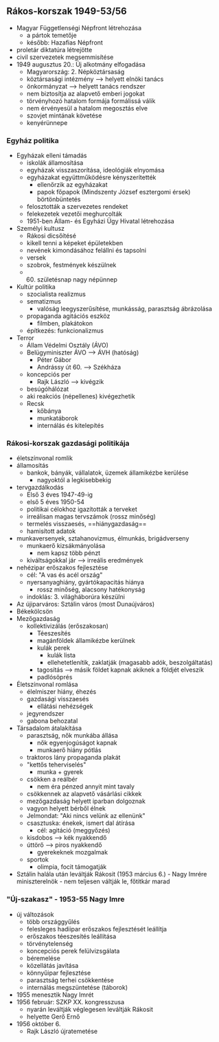 ## Rákos-korszak 1949-53/56
- Magyar Függetlenségi Népfront létrehozása
	- a pártok temetője
	- később: Hazafias Népfront
- proletár diktatúra létrejötte
- civil szervezetek megsemmisítése
- 1949 augusztus 20.: Új alkotmány elfogadása
	- Magyarország: 2. Népköztársaság
	- köztársasági intézmény --> helyett elnöki tanács
	- önkormányzat --> helyett tanács rendszer
	- nem biztosítja az alapvető emberi jogokat
	- törvényhozó hatalom formája formálissá válik
	- nem érvényesül a hatalom megosztás elve
	- szovjet mintának követése
	- kenyérünnepe
### Egyház politika
- Egyházak elleni támadás
	- iskolák államosítása
	- egyházak visszaszorítása, ideológiák elnyomása
	- egyházakat együttműködésre kényszerítették
		- ellenőrzik az egyházakat
		- papok főpapok (Mindszenty József esztergomi érsek) börtönbüntetés
	- felosztották a szervezetes rendeket
	- felekezetek vezetői meghurcolták
	- 1951-ben Állam- és Egyházi Ügy Hivatal létrehozása
- Személyi kultusz
	- Rákosi dicsőítésé
	- kikell tenni a képeket épületekben
	- nevének kimondásához felállni és tapsolni
	- versek
	- szobrok, festmények készülnek
	- 60. születésnap nagy népünnep
- Kultúr politika
	- szocialista realizmus
	- sematizmus
		- valóság leegyszerűsítése, munkásság, parasztság ábrázolása
	- propaganda agitációs eszköz
		- filmben, plakátokon
	- építkezés: funkcionalizmus
- Terror
	- Állam Védelmi Osztály (ÁVO)
	- Belügyminiszter ÁVO --> ÁVH (hatóság)
		- Péter Gábor
		- Andrássy út 60. --> Székháza
	- koncepciós per
		- Rajk László --> kivégzik
	- besúgóhálózat
	- aki reakciós (népellenes) kivégezhetik
	- Recsk
		- kőbánya
		- munkatáborok
		- internálás és kitelepítés
### Rákosi-korszak gazdasági politikája
- életszínvonal romlik
- államosítás
	- bankok, bányák, vállalatok, üzemek államikézbe kerülése
		- nagyoktól a legkisebbekig
- tervgazdálkodás
	- Első 3 éves 1947-49-ig
	- első 5 éves 1950-54
	- politikai célokhoz igazították a terveket
	- irreálisan magas tervszámok (rossz minőség)
	- termelés visszaesés, ==hiánygazdaság==
	- hamisított adatok	
- munkaversenyek, sztahanovizmus, élmunkás, brigádverseny
	- munkaerő kizsákmányolása
		- nem kapsz több pénzt
	- kiváltságokkal jár --> irreális eredmények
- nehézipar erőszakos fejlesztése
	- cél: "A vas és acél ország"
	- nyersanyaghiány, gyártókapacitás hiánya
		- rossz minőség, alacsony hatékonyság
	- indoklás: 3. világháborúra készülni
- Az újiparváros: Sztálin város (most Dunaújváros)
- Békekölcsön
- Mezőgazdaság
	- kollektivizálás (erőszakosan)
		- Téeszesítés
		- magánföldek államikézbe kerülnek
		- kulák perek
			- kulák lista
			- ellehetetlenítik, zaklatják (magasabb adók, beszolgáltatás)
		- tagosítás --> másik földet kapnak akiknek a földjét elveszik
		- padlósöprés
- Életszínvonal romlása
	- élelmiszer hiány, éhezés
	- gazdasági visszaesés
		- ellátási nehézségek
	- jegyrendszer
	- gabona behozatal
- Társadalom átalakítása
	- parasztság, nők munkába állása
		- nők egyenjogúságot kapnak
		- munkaerő hiány pótlás
	- traktoros lány propaganda plakát
	- "kettős teherviselés"
		- munka + gyerek
	- csökken a reálbér
		- nem éra pénzed annyit mint tavaly
	- csökkennek az alapvető vásárlási cikkek
	- mezőgazdaság helyett iparban dolgoznak
	- vagyon helyett bérből élnek
	- Jelmondat: "Aki nincs velünk az ellenünk"
	- csasztuska: énekek, ismert dal átírása
		- cél: agitáció (meggyőzés)
	- kisdobos --> kék nyakkendő
	- úttörő --> piros nyakkendő
		- gyerekeknek mozgalmak
	- sportok
		- olimpia, focit támogatják
- Sztálin halála után leváltják Rákosit (1953 március 6.)
		- Nagy Imrére miniszterelnök
		- nem teljesen váltják le, főtitkár marad
### "Új-szakasz" - 1953-55 Nagy Imre
- új változások
	- több országgyűlés
	- felesleges hadiipar erőszakos fejlesztését leállítja
	- erőszakos téeszesítés leállítása
	- törvénytelenség
	- koncepciós perek felülvizsgálata
	- béremelése
	- közellátás javítása
	- könnyűipar fejlesztése
	- parasztság terhei csökkentése
	- internálás megszüntetése (táborok)
- 1955 menesztik Nagy Imrét
- 1956 február: SZKP XX. kongresszusa
	- nyarán leváltják véglegesen leváltják Rákosit
	- helyette Gerő Ernő
- 1956 október 6.
	- Rajk László újratemetése